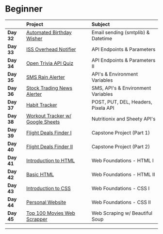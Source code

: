 # Beginner

|              | Project                                 | Subject                            |
|:------------ |:--------------------------------------- |:---------------------------------- |
|**Day 32**    | [Automated Birthday Wisher](day_32)     | Email sending (smtplib) & Datetime |
|**Day 33**    | [ISS Overhead Notifier](day_33)         | API Endpoints & Parameters         |
|**Day 34**    | [Open Trivia API Quiz](day_34)          | API Endpoints & Parameters II      |
|**Day 35**    | [SMS Rain Alerter](day_35)              | API's & Environment Variables      |
|**Day 36**    | [Stock Trading News Alerter](day_36)    | SMS, API's & Environment Variables |
|**Day 37**    | [Habit Tracker](day_37)                 | POST, PUT, DEL, Headers, Pixela API|
|**Day 38**    | [Workout Tracker w/ Google Sheets](day_38) | Nutritionix and Sheety API's    |
|**Day 39**    | [Flight Deals Finder I](day_39)         | Capstone Project (Part 1)          |
|**Day 40**    | [Flight Deals Finder II](day_40)        | Capstone Project (Part 2)          |
|**Day 41**    | [Introduction to HTML](day_41)          | Web Foundations - HTML I           |
|**Day 42**    | [Basic HTML](day_42)                    | Web Foundations - HTML II          |
|**Day 43**    | [Introduction to CSS](day_43)           | Web Foundations - CSS I            |
|**Day 44**    | [Personal Website](day_44)              | Web Foundations - CSS II           |
|**Day 45**    | [Top 100 Movies Web Scrapper](day_45)   | Web Scraping w/ Beautiful Soup     |

---------------------------------------------------------------------
